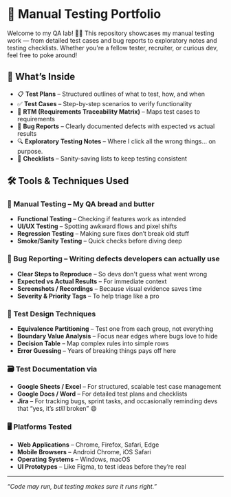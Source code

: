 # 🧪 Manual Testing Portfolio

Welcome to my QA lab! 👩‍🔬
This repository showcases my manual testing work — from detailed test cases and bug reports to exploratory notes and testing checklists. Whether you're a fellow tester, recruiter, or curious dev, feel free to poke around!

## 📂 What’s Inside

- 📋 **Test Plans** – Structured outlines of what to test, how, and when
- ✅ **Test Cases** – Step-by-step scenarios to verify functionality
- 🔗 **RTM (Requirements Traceability Matrix)** – Maps test cases to requirements
- 🐞 **Bug Reports** – Clearly documented defects with expected vs actual results
- 🔍 **Exploratory Testing Notes** – Where I click all the wrong things… on purpose.
- 🧠 **Checklists** – Sanity-saving lists to keep testing consistent

## 🛠️ Tools & Techniques Used

### 🧈 Manual Testing – My QA bread and butter  
- **Functional Testing** – Checking if features work as intended  
- **UI/UX Testing** – Spotting awkward flows and pixel shifts  
- **Regression Testing** – Making sure fixes don’t break old stuff  
- **Smoke/Sanity Testing** – Quick checks before diving deep  

### 🐛 Bug Reporting – Writing defects developers can actually use  
- **Clear Steps to Reproduce** – So devs don't guess what went wrong  
- **Expected vs Actual Results** – For immediate context  
- **Screenshots / Recordings** – Because visual evidence saves time  
- **Severity & Priority Tags** – To help triage like a pro  

### 📝 Test Design Techniques  
- **Equivalence Partitioning** – Test one from each group, not everything  
- **Boundary Value Analysis** – Focus near edges where bugs love to hide  
- **Decision Table** – Map complex rules into simple rows  
- **Error Guessing** – Years of breaking things pays off here  

### 🗃️ Test Documentation via  
- **Google Sheets / Excel** – For structured, scalable test case management  
- **Google Docs / Word** – For detailed test plans and checklists  
- **Jira** – For tracking bugs, sprint tasks, and occasionally reminding devs that “yes, it’s *still* broken” 😄  

### 🖥️ Platforms Tested  
- **Web Applications** – Chrome, Firefox, Safari, Edge  
- **Mobile Browsers** – Android Chrome, iOS Safari  
- **Operating Systems** – Windows, macOS  
- **UI Prototypes** – Like Figma, to test ideas before they’re real

---

_“Code may run, but testing makes sure it runs right.”_
